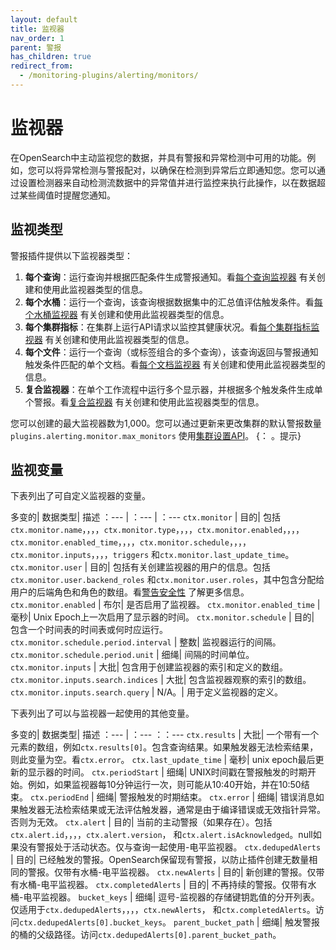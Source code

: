```yaml
---
layout: default
title: 监视器
nav_order: 1
parent: 警报
has_children: true
redirect_from:
  - /monitoring-plugins/alerting/monitors/
---
```


# 监视器

在OpenSearch中主动监视您的数据，并具有警报和异常检测中可用的功能。例如，您可以将异常检测与警报配对，以确保在检测到异常后立即通知您。您可以通过设置检测器来自动检测流数据中的异常值并进行监控来执行此操作，以在数据超过某些阈值时提醒您通知。

## 监视类型

警报插件提供以下监视器类型：

1. **每个查询**：运行查询并根据匹配条件生成警报通知。看[每个查询监视器]({{site.url}}{{site.baseurl}}/observing-your-data/alerting/per-query-bucket-monitors/) 有关创建和使用此监视器类型的信息。
1. **每个水桶**：运行一个查询，该查询根据数据集中的汇总值评估触发条件。看[每个水桶监视器]({{site.url}}{{site.baseurl}}/observing-your-data/alerting/per-query-bucket-monitors/) 有关创建和使用此监视器类型的信息。
1. **每个集群指标**：在集群上运行API请求以监控其健康状况。看[每个集群指标监视器]({{site.url}}{{site.baseurl}}/observing-your-data/alerting/per-cluster-metrics-monitors/) 有关创建和使用此监视器类型的信息。
1. **每个文件**：运行一个查询（或标签组合的多个查询），该查询返回与警报通知触发条件匹配的单个文档。看[每个文档监视器]({{site.url}}{{site.baseurl}}/observing-your-data/alerting/per-document-monitors/) 有关创建和使用此监视器类型的信息。
1. **复合监视器**：在单个工作流程中运行多个显示器，并根据多个触发条件生成单个警报。看[复合监视器]({{site.url}}{{site.baseurl}}/observing-your-data/alerting/composite-monitors/) 有关创建和使用此监视器类型的信息。

您可以创建的最大监视器数为1,000。您可以通过更新来更改集群的默认警报数量`plugins.alerting.monitor.max_monitors` 使用[集群设置API]({{site.url}}{{site.baseurl}}/observing-your-data/alerting/settings/)。
{： 。提示}

## 监视变量

下表列出了可自定义监视器的变量。

多变的| 数据类型| 描述
：--- | ：--- | ：---
`ctx.monitor` | 目的| 包括`ctx.monitor.name`，，，，`ctx.monitor.type`，，，，`ctx.monitor.enabled`，，，，`ctx.monitor.enabled_time`，，，，`ctx.monitor.schedule`，，，，`ctx.monitor.inputs`，，，，`triggers` 和`ctx.monitor.last_update_time`。
`ctx.monitor.user` | 目的| 包括有关创建监视器的用户的信息。包括`ctx.monitor.user.backend_roles` 和`ctx.monitor.user.roles`，其中包含分配给用户的后端角色和角色的数组。看[警告安全性]({{site.url}}{{site.baseurl}}/monitoring-plugins/alerting/security/) 了解更多信息。
`ctx.monitor.enabled` | 布尔| 是否启用了监视器。
`ctx.monitor.enabled_time` | 毫秒| Unix Epoch上一次启用了显示器的时间。
`ctx.monitor.schedule` | 目的| 包含一个时间表的时间表或何时应运行。
`ctx.monitor.schedule.period.interval` | 整数| 监视器运行的间隔。
`ctx.monitor.schedule.period.unit` | 细绳| 间隔的时间单位。
`ctx.monitor.inputs` | 大批| 包含用于创建监视器的索引和定义的数组。
`ctx.monitor.inputs.search.indices` | 大批| 包含监视器观察的索引的数组。
`ctx.monitor.inputs.search.query` | N/A。| 用于定义监视器的定义。

下表列出了可以与监视器一起使用的其他变量。

多变的| 数据类型| 描述
：--- | ：--- ：：---
`ctx.results` | 大批| 一个带有一个元素的数组，例如`ctx.results[0]`。包含查询结果。如果触发器无法检索结果，则此变量为空。看`ctx.error`。
`ctx.last_update_time` | 毫秒| unix epoch最后更新的显示器的时间。
`ctx.periodStart` | 细绳| UNIX时间戳在警报触发的时期开始。例如，如果监视器每10分钟运行一次，则可能从10:40开始，并在10:50结束。
`ctx.periodEnd` | 细绳| 警报触发的时期结束。
`ctx.error` | 细绳| 错误消息如果触发器无法检索结果或无法评估触发器，通常是由于编译错误或无效指针异常。否则为无效。
`ctx.alert` | 目的| 当前的主动警报（如果存在）。包括`ctx.alert.id`，，，，`ctx.alert.version`， 和`ctx.alert.isAcknowledged`。null如果没有警报处于活动状态。仅与查询一起使用-电平监视器。
`ctx.dedupedAlerts` | 目的| 已经触发的警报。OpenSearch保留现有警报，以防止插件创建无数量相同的警报。仅带有水桶-电平监视器。
`ctx.newAlerts` | 目的| 新创建的警报。仅带有水桶-电平监视器。
`ctx.completedAlerts` | 目的| 不再持续的警报。仅带有水桶-电平监视器。
`bucket_keys` | 细绳| 逗号-监视器的存储键钥匙值的分开列表。仅适用于`ctx.dedupedAlerts`，，，，`ctx.newAlerts`， 和`ctx.completedAlerts`。访问`ctx.dedupedAlerts[0].bucket_keys`。
`parent_bucket_path` | 细绳| 触发警报的桶的父级路径。访问`ctx.dedupedAlerts[0].parent_bucket_path`。


